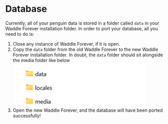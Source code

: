 # Database

Currently, all of your penguin data is stored in a folder called `data` in your Waddle Forever installation folder. In order to port your database, all you need to do is:

1. Close any instance of Waddle Forever, if it is open.
2. Copy the `data` folder from the old Waddle Forever to the new Waddle Forever installation folder. In doubt, the `data` folder should sit alongside the media folder like below
![Data Folder](./data.png)
3. Open the new Waddle Forever, and the database will have been ported successfully!